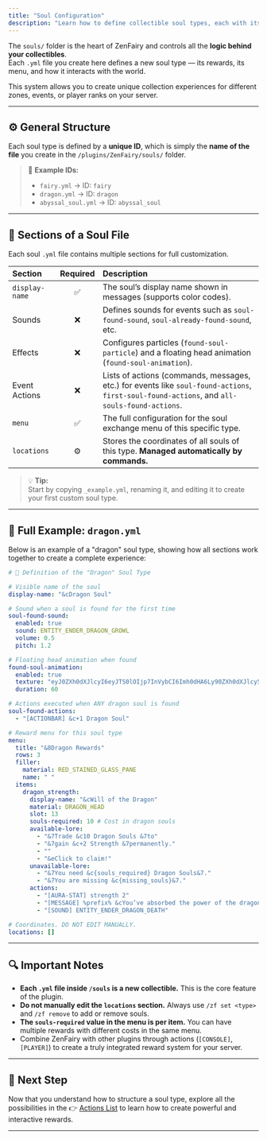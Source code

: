 ```yaml
---
title: "Soul Configuration"
description: "Learn how to define collectible soul types, each with its own menus, rewards, actions, and visual effects."
---
```


The `souls/` folder is the heart of ZenFairy and controls all the **logic behind your collectibles**.  
Each `.yml` file you create here defines a new soul type — its rewards, its menu, and how it interacts with the world.

This system allows you to create unique collection experiences for different zones, events, or player ranks on your server.

---

## ⚙️ General Structure

Each soul type is defined by a **unique ID**, which is simply the **name of the file** you create in the `/plugins/ZenFairy/souls/` folder.

> 🧩 **Example IDs:**
> - `fairy.yml` → ID: `fairy`
> - `dragon.yml` → ID: `dragon`
> - `abyssal_soul.yml` → ID: `abyssal_soul`

---

## 📘 Sections of a Soul File

Each soul `.yml` file contains multiple sections for full customization.

| Section | Required | Description |
| :--- | :---: | :--- |
| `display-name` | ✅ | The soul’s display name shown in messages (supports color codes). |
| Sounds | ❌ | Defines sounds for events such as `soul-found-sound`, `soul-already-found-sound`, etc. |
| Effects | ❌ | Configures particles (`found-soul-particle`) and a floating head animation (`found-soul-animation`). |
| Event Actions | ❌ | Lists of actions (commands, messages, etc.) for events like `soul-found-actions`, `first-soul-found-actions`, and `all-souls-found-actions`. |
| `menu` | ✅ | The full configuration for the soul exchange menu of this specific type. |
| `locations` | ⚙️ | Stores the coordinates of all souls of this type. **Managed automatically by commands.** |

> 💡 **Tip:**  
> Start by copying `_example.yml`, renaming it, and editing it to create your first custom soul type.

---

## 🧾 Full Example: `dragon.yml`

Below is an example of a "dragon" soul type, showing how all sections work together to create a complete experience:

```yaml
# 🐉 Definition of the "Dragon" Soul Type

# Visible name of the soul
display-name: "&cDragon Soul"

# Sound when a soul is found for the first time
soul-found-sound:
  enabled: true
  sound: ENTITY_ENDER_DRAGON_GROWL
  volume: 0.5
  pitch: 1.2

# Floating head animation when found
found-soul-animation:
  enabled: true
  texture: "eyJ0ZXh0dXJlcyI6eyJTS0lOIjp7InVybCI6Imh0dHA6Ly90ZXh0dXJlcy5taW5lY3JhZnQubmV0L3RleHR1cmUvM2Y1ZDIxM2MyZWM5MGZiM2MyNWE0YmRiY2I0M2MyYjgyYmMyNTg0ZGYzY2ZmYTRkNjRiZGUzZjc2N2E0ZDYzZCJ9fX0="
  duration: 60

# Actions executed when ANY dragon soul is found
soul-found-actions:
  - "[ACTIONBAR] &c+1 Dragon Soul"

# Reward menu for this soul type
menu:
  title: "&8Dragon Rewards"
  rows: 3
  filler:
    material: RED_STAINED_GLASS_PANE
    name: " "
  items:
    dragon_strength:
      display-name: "&cWill of the Dragon"
      material: DRAGON_HEAD
      slot: 13
      souls-required: 10 # Cost in dragon souls
      available-lore:
        - "&7Trade &c10 Dragon Souls &7to"
        - "&7gain &c+2 Strength &7permanently."
        - ""
        - "&eClick to claim!"
      unavailable-lore:
        - "&7You need &c{souls_required} Dragon Souls&7."
        - "&7You are missing &c{missing_souls}&7."
      actions:
        - "[AURA-STAT] strength 2"
        - "[MESSAGE] %prefix% &cYou’ve absorbed the power of the dragon! (+2 Strength)"
        - "[SOUND] ENTITY_ENDER_DRAGON_DEATH"

# Coordinates. DO NOT EDIT MANUALLY.
locations: []
````

---

## 🔍 Important Notes

* **Each `.yml` file inside `/souls` is a new collectible.**
  This is the core feature of the plugin.
* **Do not manually edit the `locations` section.**
  Always use `/zf set <type>` and `/zf remove` to add or remove souls.
* **The `souls-required` value in the menu is per item.**
  You can have multiple rewards with different costs in the same menu.
* Combine ZenFairy with other plugins through actions (`[CONSOLE]`, `[PLAYER]`) to create a truly integrated reward system for your server.

---

## 🚀 Next Step

Now that you understand how to structure a soul type, explore all the possibilities in the
👉 [Actions List](../acciones/acciones)
to learn how to create powerful and interactive rewards.

---